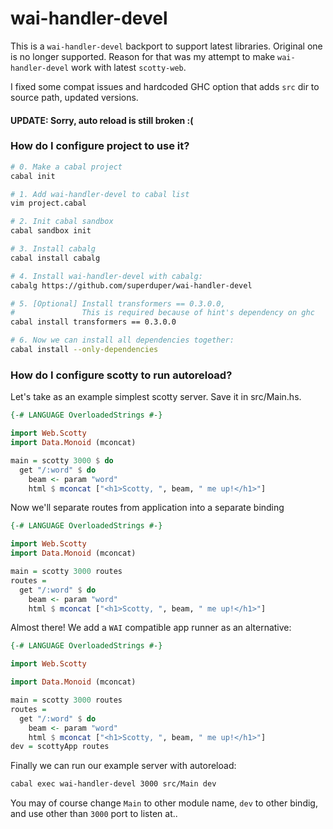 # wai-handler-devel

This is a `wai-handler-devel` backport to support latest libraries. Original one is no longer supported. 
Reason for that was my attempt to make `wai-handler-devel` work with latest `scotty-web`. 

I fixed some compat issues and hardcoded GHC option that adds `src` dir to source path, updated versions. 

#### UPDATE: Sorry, auto reload is still broken :(

### How do I configure project to use it?
```bash
# 0. Make a cabal project
cabal init

# 1. Add wai-handler-devel to cabal list
vim project.cabal 

# 2. Init cabal sandbox 
cabal sandbox init

# 3. Install cabalg 
cabal install cabalg

# 4. Install wai-handler-devel with cabalg: 
cabalg https://github.com/superduper/wai-handler-devel

# 5. [Optional] Install transformers == 0.3.0.0,
#               This is required because of hint's dependency on ghc 
cabal install transformers == 0.3.0.0

# 6. Now we can install all dependencies together: 
cabal install --only-dependencies
```

### How do I configure scotty to run autoreload? 

Let's take as an example simplest scotty server. Save it in src/Main.hs.

```haskell
{-# LANGUAGE OverloadedStrings #-}

import Web.Scotty
import Data.Monoid (mconcat)

main = scotty 3000 $ do
  get "/:word" $ do
    beam <- param "word"
    html $ mconcat ["<h1>Scotty, ", beam, " me up!</h1>"]
```

Now we'll separate routes from application into a separate binding

```haskell
{-# LANGUAGE OverloadedStrings #-}

import Web.Scotty
import Data.Monoid (mconcat)

main = scotty 3000 routes
routes = 
  get "/:word" $ do
    beam <- param "word"
    html $ mconcat ["<h1>Scotty, ", beam, " me up!</h1>"]
```

Almost there! We add a `WAI` compatible app runner as an alternative:

```haskell
{-# LANGUAGE OverloadedStrings #-}

import Web.Scotty

import Data.Monoid (mconcat)

main = scotty 3000 routes
routes = 
  get "/:word" $ do
    beam <- param "word"
    html $ mconcat ["<h1>Scotty, ", beam, " me up!</h1>"]
dev = scottyApp routes
```

Finally we can run our example server with autoreload: 

```bash
cabal exec wai-handler-devel 3000 src/Main dev
```
You may of course change `Main` to other module name, `dev` to other bindig, and use other than `3000` port to listen at..
